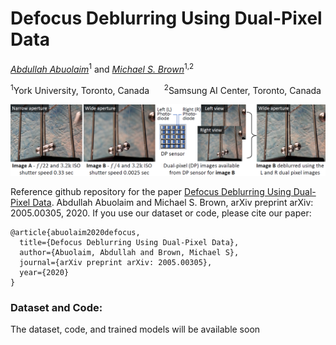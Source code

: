 # Defocus Deblurring Using Dual-Pixel Data

*[Abdullah Abuolaim](http://www.eecs.yorku.ca/~abuolaim/)*<sup>1</sup>
and *[Michael S. Brown](http://www.eecs.yorku.ca/~mbrown/)*<sup>1,2</sup>

<sup>1</sup>York University, Toronto, Canada &nbsp;&nbsp; &nbsp; <sup>2</sup>Samsung AI Center, Toronto, Canada

![teaser](teaser.png)

Reference github repository for the paper [Defocus Deblurring Using Dual-Pixel Data](https://arxiv.org/pdf/2005.00305.pdf). Abdullah Abuolaim and Michael S. Brown, arXiv preprint arXiv: 2005.00305, 2020. If you use our dataset or code, please cite our paper:
```
@article{abuolaim2020defocus,
  title={Defocus Deblurring Using Dual-Pixel Data},
  author={Abuolaim, Abdullah and Brown, Michael S},
  journal={arXiv preprint arXiv: 2005.00305},
  year={2020}
}
```

### Dataset and Code:
The dataset, code, and trained models will be available soon

